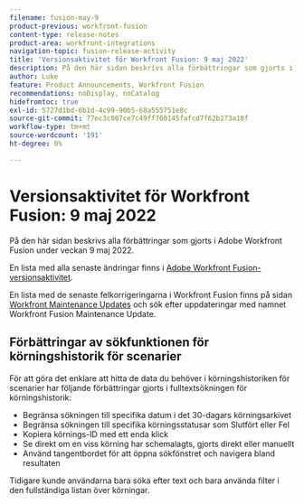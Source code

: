 ```yaml
---
filename: fusion-may-9
product-previous: workfront-fusion
content-type: release-notes
product-area: workfront-integrations
navigation-topic: fusion-release-activity
title: 'Versionsaktivitet för Workfront Fusion: 9 maj 2022'
description: På den här sidan beskrivs alla förbättringar som gjorts i Adobe Workfront Fusion under veckan 9 maj 2022.
author: Luke
feature: Product Announcements, Workfront Fusion
recommendations: noDisplay, noCatalog
hidefromtoc: true
exl-id: 5727d1bd-6b1d-4c99-90b5-68a555751e8c
source-git-commit: 77ec3c007ce7c49ff760145fafcd7f62b273a18f
workflow-type: tm+mt
source-wordcount: '191'
ht-degree: 0%

---
```


# Versionsaktivitet för Workfront Fusion: 9 maj 2022

På den här sidan beskrivs alla förbättringar som gjorts i Adobe Workfront Fusion under veckan 9 maj 2022.

En lista med alla senaste ändringar finns i [Adobe Workfront Fusion-versionsaktivitet](/help/workfront-fusion/fusion-product-releases/fusion-release-activity.md).

En lista med de senaste felkorrigeringarna i Workfront Fusion finns på sidan [Workfront Maintenance Updates](https://experienceleague.adobe.com/docs/workfront-known-issues/releases/current-updates.html?lang=sv-SE) och sök efter uppdateringar med namnet Workfront Fusion Maintenance Update.


## Förbättringar av sökfunktionen för körningshistorik för scenarier

För att göra det enklare att hitta de data du behöver i körningshistoriken för scenarier har följande förbättringar gjorts i fulltextsökningen för körningshistorik:

* Begränsa sökningen till specifika datum i det 30-dagars körningsarkivet
* Begränsa sökningen till specifika körningsstatusar som Slutfört eller Fel
* Kopiera körnings-ID med ett enda klick
* Se direkt om en viss körning har schemalagts, gjorts direkt eller manuellt
* Använd tangentbordet för att öppna sökfönstret och navigera bland resultaten

Tidigare kunde användarna bara söka efter text och bara använda filter i den fullständiga listan över körningar.
